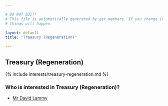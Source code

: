 ```yaml
---

# DO NOT EDIT!
# This file is automatically generated by get-members. If you change it, bad
# things will happen.

layout: default
title: "Treasury (Regeneration)"

---
```


## Treasury (Regeneration)

{% include interests/treasury-regeneration.md %}

### Who is interested in Treasury (Regeneration)?


* [Mr David Lammy](/members/mr-david-lammy.html)
